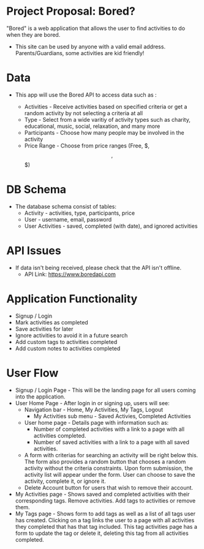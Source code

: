 # Project Proposal: Bored?

"Bored" is a web application that allows the user to find activities to do when they are bored.

* This site can be used by anyone with a valid email address. Parents/Guardians, some activities are kid friendly!

# Data

* This app will use the Bored API to access data such as :

  * Activities - Receive activities based on specified criteria or get a random activity by not selecting a criteria at all
  * Type - Select from a wide varitiy of activity types such as charity, educational, music, social, relaxation, and many more
  * Participants - Choose how many people may be involved in the activity
  * Price Range - Choose from price ranges (Free, $, $$, $$$)

# DB Schema

* The database schema consist of tables:
  * Activity - activities, type, participants, price
  * User - username, email, password
  * User Activities -  saved, completed (with date), and ignored activities

# API Issues

* If data isn't being received, please check that the API isn't offline.
  * API Link: https://www.boredapi.com

# Application Functionality

* Signup / Login
* Mark activities as completed
* Save activities for later
* Ignore activities to avoid it in a future search
* Add custom tags to activities completed
* Add custom notes to activities completed

# User Flow

* Signup / Login Page - This will be the landing page for all users coming into the application.
* User Home Page - After login in or signing up, users will see:
  * Navigation bar - Home, My Activities, My Tags, Logout
    * My Activities sub menu - Saved Activies, Completed Activities
  * User home page - Details page with information such as:
    * Number of completed activities with a link to a page with all activities completed.
    * Number of saved activities with a link to a page with all saved activities.
  * A form with criterias for searching an activity will be right below this. The form also provides a random button that chooses a random activity without the criteria constraints. Upon form submission, the activity list will appear under the form. User can choose to save the activity, complete it, or ignore it.
  * Delete Account button for users that wish to remove their account.
* My Activities page - Shows saved and completed activities with their corresponding tags. Remove activities. Add tags to activities or remove them.
* My Tags page - Shows form to add tags as well as a list of all tags user has created. Clicking on a tag links the user to a page with all activities they completed that has that tag included. This tag activities page has a form to update the tag or delete it, deleting this tag from all activities completed.


